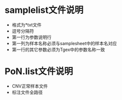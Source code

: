 # samplelist文件说明

+ 格式为*txt文件
+ 逗号分隔符
+ 第一行为参数说明行
+ 第一列为样本名称必须与samplesheet中的样本名对应
+ 第一行的其它参数必须为Tgex中的参数名称一致


# PoN.list文件说明

+   CNV正常样本文件
+   标注文件全路径